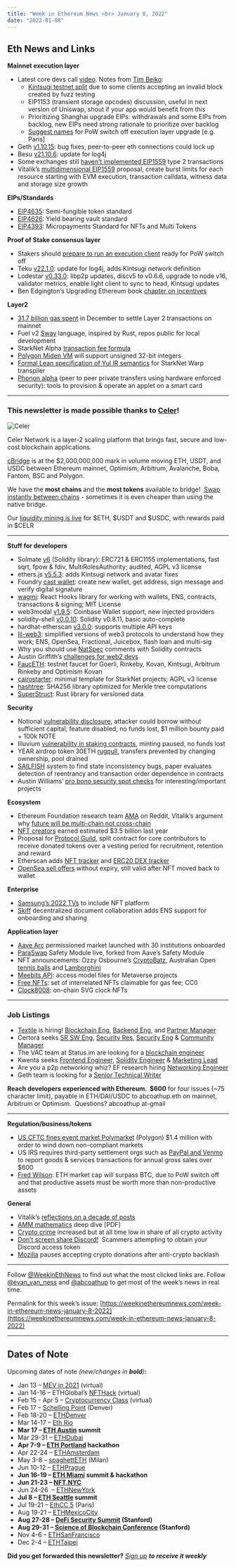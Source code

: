 ```yaml
---
title: "Week in Ethereum News <br> January 8, 2022"
date: "2022-01-08"
---
```


## **Eth News and Links**

**Mainnet execution layer**

- Latest core devs call [video](https://www.youtube.com/watch?v=wCSNMSyJV7Y&t=653s). Notes from [Tim Beiko](https://twitter.com/timbeiko/status/1479481915325440008):
    - [Kintsugi testnet split](https://twitter.com/vdWijden/status/1479414817551261699) due to some clients accepting an invalid block created by fuzz testing
    - EIP1153 (transient storage opcodes) discussion, useful in next version of Uniswap, shout if your app would benefit from this
    - Prioritizing Shanghai upgrade EIPs: withdrawals and some EIPs from backlog, new EIPs need strong rationale to prioritize over backlog
    - [Suggest names](https://ethereum-magicians.org/t/el-merge-client-release-naming/7928) for PoW switch off execution layer upgrade \[e.g. Paris\]
- Geth [v1.10.15](https://github.com/ethereum/go-ethereum/releases/tag/v1.10.15): bug fixes, peer-to-peer eth connections could lock up
- Besu [v21.10.6](https://github.com/hyperledger/besu/releases/tag/21.10.6): update for log4j
- Some exchanges still [haven’t implemented EIP1559](https://twitter.com/0xtrent/status/1476666765111439362) type 2 transactions
- Vitalik’s [multidimensional EIP1559](https://ethresear.ch/t/multidimensional-eip-1559/11651) proposal, create burst limits for each resource starting with EVM execution, transaction calldata, witness data and storage size growth 

**EIPs/Standards**

- [EIP4635](https://github.com/ethereum/EIPs/blob/5b577fee69e4766f028985401e4c1dbf44d97016/EIPS/eip-4635.md): Semi-fungible token standard
- [EIP4626](https://github.com/ethereum/EIPs/blob/295f44225b04050d33e49c8af38cc8055f9375a0/eip-4626.md): Yield bearing vault standard
- [EIP4393](https://eips.ethereum.org/EIPS/eip-4393): Micropayments Standard for NFTs and Multi Tokens

**Proof of Stake consensus layer**

- Stakers should [prepare to run an execution client](https://www.reddit.com/r/ethstaker/comments/rvxdue/stakers_get_ready_to_run_your_own_execution_client/) ready for PoW switch off
- Teku [v22.1.0](https://github.com/ConsenSys/teku/releases/tag/22.1.0): update for log4j, adds Kintsugi network definition
- Lodestar [v0.33.0](https://github.com/ChainSafe/lodestar/releases/tag/v0.33.0): libp2p updates, discv5 to v0.6.6, upgrade to node v16, validator metrics, enable light client to sync to head, Kintsugi updates
- Ben Edgington’s Upgrading Ethereum book [chapter on incentives](https://upgrading-ethereum.info/altair/part2/incentives)

**Layer2**

- [31.7 billion gas spent](https://twitter.com/PaoloRebuffo/status/1476935896553377792) in December to settle Layer 2 transactions on mainnet
- Fuel v2 [Sway](https://twitter.com/fuellabs_/status/1478049212357087232) language, inspired by Rust, repos public for local development
- StarkNet Alpha [transaction fee formula](https://community.starknet.io/t/fees-in-starknet-alpha/286)
- [Polygon Miden VM](https://twitter.com/0xpolygonmiden/status/1478783518800953347) will support unsigned 32-bit integers
- [Formal Lean specification of Yul IR semantics](https://medium.com/nethermind-eth/securing-warp-a-formal-specification-of-the-yul-ir-85bb3bf51c62) for StarkNet Warp transpiler
- [Phonon alpha](https://blog.phonon.network/phonon-alpha-getting-started-f85e107de390) (peer to peer private transfers using hardware enforced security): tools to provision & operate an applet on a smart card

* * *

### **This newsletter is made possible thanks to [Celer](https://www.celer.network/)!**

![Celer](https://weekinethereumnews.com/wp-content/uploads/2020/11/Screenshot-from-2020-11-22-15-36-32.png)

Celer Network is a layer-2 scaling platform that brings fast, secure and low-cost blockchain applications.

[cBridge](https://cbridge.celer.network/) is at the $2,000,000,000 mark in volume moving ETH, USDT, and USDC between Ethereum mainnet, Optimism, Arbitrum, Avalanche, Boba, Fantom, BSC and Polygon.

We have the **most chains** and the **most tokens** available to bridge!  [Swap instantly between chains](https://cbridge.celer.network/) - sometimes it is even cheaper than using the native bridge.

Our [liquidity mining is live](https://blog.celer.network/2021/12/10/cbridge-liquidity-mining-session-one-is-launching-on-12-15-2021/) for $ETH, $USDT and $USDC, with rewards paid in $CELR

* * *

**Stuff for developers**

- Solmate [v6](https://twitter.com/transmissions11/status/1477428780045987840) (Solidity library): ERC721 & ERC1155 implementations, fast sqrt, fpow & fdiv, MultiRolesAuthority; audited, AGPL v3 license
- ethers.js [v5.5.3](https://github.com/ethers-io/ethers.js/releases/tag/v5.5.3): adds Kintsugi network and avatar fixes 
- Foundry [cast wallet](https://twitter.com/gakonst/status/1477022693639794698): create new wallet, get address, sign message and verify digital signature
- [wagmi](https://github.com/tmm/wagmi): React Hooks library for working with wallets, ENS, contracts, transactions & signing; MIT License
- web3modal [v1.9.5](https://github.com/Web3Modal/web3modal/releases/tag/1.9.5): Coinbase Wallet support, new injected providers
- solidity-shell [v0.0.10](https://github.com/tintinweb/solidity-shell/releases/tag/v0.0.10): Solidity v0.8.11, basic auto-complete
- hardhat-etherscan [v3.0.0](https://github.com/nomiclabs/hardhat/releases/tag/%40nomiclabs/hardhat-etherscan%403.0.0): supports multiple API keys 
- [lil-web3](https://github.com/m1guelpf/lil-web3): simplified versions of web3 protocols to understand how they work; ENS, OpenSea, Fractional, Juicebox, flash loan and multi-sig
- Why you should use [NatSpec](https://twitter.com/clemlak/status/1478850375419531265) comments with Solidity contracts
- Austin Griffith’s [challenges for web2 devs](https://twitter.com/austingriffith/status/1478760479275175940)
- [FaucETH](https://fauceth.komputing.org/): testnet faucet for Goerli, Rinkeby, Kovan, Kintsugi, Arbitrum Rinkeby and Optimism Kovan
- [cairostarter](https://github.com/a5f9t4/cairostarter): minimal template for StarkNet projects; AGPL v3 license
- [hashtree](https://github.com/prysmaticlabs/hashtree): SHA256 library optimized for Merkle tree computations
- [SuperStruct](https://twitter.com/sproulm_/status/1477505725454635009): Rust library for versioned data

**Security**

- Notional [vulnerability disclosure](https://blog.notional.finance/critical-bug-payout-report/), attacker could borrow without sufficient capital, feature disabled, no funds lost, $1 million bounty paid + 100k NOTE
- Illuvium [vulnerability in staking contracts](https://twitter.com/illuviumio/status/1478191824556621825), minting paused, no funds lost
- YEAR airdrop token 30ETH [rugpull](https://twitter.com/cat5749/status/1476813266462539779), transfers prevented by changing ownership, pool drained
- [SAILFISH](https://arxiv.org/abs/2104.08638) system to find state inconsistency bugs, paper evaluates detection of reentrancy and transaction order dependence in contracts
- Austin Williams’ [pro bono security spot checks](https://github.com/Austin-Williams/pro-bono-spot-checks/) for interesting/important projects

**Ecosystem**

- Ethereum Foundation research team [AMA](https://www.reddit.com/r/ethereum/comments/rwojtk/ama_we_are_the_efs_research_team_pt_7_07_january/) on Reddit, Vitalik’s argument why [future will be multi-chain not cross-chain](https://www.reddit.com/r/ethereum/comments/rwojtk/ama_we_are_the_efs_research_team_pt_7_07_january/hrngyk8/)
- [NFT creators](https://twitter.com/0xstark/status/1479478884072505346) earned estimated $3.5 billion last year
- Proposal for [Protocol Guild](https://stateful.mirror.xyz/mEDvFXGCKdDhR-N320KRtsq60Y2OPk8rHcHBCFVryXY), split contract for core contributors to receive donated tokens over a vesting period for recruitment, retention and reward
- Etherscan adds [NFT tracker](https://twitter.com/etherscan/status/1477986601976283141) and [ERC20 DEX tracker](https://twitter.com/etherscan/status/1476871182850818050)
- [OpenSea sell offers](https://twitter.com/nanexcool/status/1478523957485752320) without expiry, still valid after NFT moved back to wallet

**Enterprise**

- [Samsung’s 2022 TVs](https://news.samsung.com/global/samsung-electronics-unveils-its-2022-micro-led-neo-qled-and-lifestyle-tvs-with-next-generation-picture-quality-and-range-of-cutting-edge-personalization-options) to include NFT platform
- [Skiff](https://www.skiff.org/updates/skiff-ens) decentralized document collaboration adds ENS support for onboarding and sharing

**Application layer**

- [Aave Arc](https://twitter.com/StaniKulechov/status/1478755251905835012) permissioned market launched with 30 institutions onboarded
- [ParaSwap](https://twitter.com/paraswap/status/1476980051690274826) Safety Module live, forked from Aave’s Safety Module
- NFT announcements: Ozzy Osbourne’s [CryptoBatz](https://twitter.com/OzzyOsbourne/status/1478112053223067648), Australian Open [tennis balls](https://twitter.com/AOmetaverse/status/1478952680609366016) and [Lamborghini](https://twitter.com/Lamborghini/status/1478410904836272131)
- [Meebits API](https://github.com/larvalabs/meebitsapi): access model files for Metaverse projects
- [Free NFTs](https://twitter.com/steviepxyz/status/1477348060925763588): set of interrelated NFTs claimable for gas fee; CC0
- [Clock8008](https://www.clock8008.com/): on-chain SVG clock NFTs

* * *

### **Job Listings**

- [Textile](https://textile.io/) is hiring! [Blockchain Eng](https://grnh.se/f093ec154us), [Backend Eng](https://grnh.se/526aef8d4us), and [Partner Manager](https://grnh.se/06c1dfdf4us)
- Certora seeks [SR SW Eng](https://www.certora.com/#careers), [Security Res](https://www.certora.com/#careers), [Security Eng](https://www.certora.com/#careers) & [Community Manager](https://www.certora.com/#careers)
- The VAC team at Status.im are looking for a [blockchain engineer](https://jobs.status.im/?gh_jid=3706505)
- Kwenta seeks [Frontend Engineer](https://blog.kwenta.io/kwenta-open-position-front-end-developer/), [Solidity Engineer](https://blog.kwenta.io/kwenta-open-position-solidity-engineer/) & [Marketing Lead](https://blog.kwenta.io/kwenta-open-position-marketing-manager/)
- Are you a p2p networking whiz? EF research hiring [Networking Engineer](https://ethereum.bamboohr.com/jobs/view.php?id=54&source=weekinethnews)
- Geth team is looking for a [Senior Technical Writer](https://ethereum.bamboohr.com/jobs/view.php?id=51&source=weekinethnews)

**Reach developers experienced with Ethereum.  $600** for four issues (~75 character limit), payable in ETH/DAI/USDC to abcoathup.eth on mainnet, Arbitrum or Optimism.  Questions? abcoathup at-gmail

* * *

**Regulation/business/tokens**

- [US CFTC fines event market Polymarket](https://www.cftc.gov/PressRoom/PressReleases/8478-22) (Polygon) $1.4 million with order to wind down non-compliant markets
- US IRS requires third-party settlement orgs such as [PayPal and Venmo](https://newsroom.paypal-corp.com/2021-11-04-New-US-Tax-Reporting-Requirements-Your-Questions-Answered) to report goods & services transactions for annual gross sales over $600
- [Fred Wilson](https://avc.com/2022/01/what-is-going-to-happen-in-2022/): ETH market cap will surpass BTC, due to PoW switch off and that productive assets must be worth more than non-productive assets

**General**

- Vitalik’s [reflections on a decade of posts](https://twitter.com/vitalikbuterin/status/1477402749994156036)
- [AMM mathematics](https://idcap.docdroid.com/D9JoW7H/202201-amm-paper-draft-pdf) deep dive \[PDF\]
- [Crypto crime](https://blog.chainalysis.com/reports/2022-crypto-crime-report-introduction/) increased but at all time low in share of all crypto activity
- [Don’t screen share Discord!](https://twitter.com/littlelemonsnft/status/1477923368053706755)  Scammers attempting to obtain your Discord access token
- [Mozilla](https://twitter.com/mozilla/status/1479143340159422468) pauses accepting crypto donations after anti-crypto backlash

* * *

Follow [@WeekinEthNews](https://twitter.com/WeekInEthNews) to find out what the most clicked links are. Follow [@evan\_van\_ness](https://twitter.com/evan_van_ness) and [@abcoathup](https://twitter.com/abcoathup) to get most of the week’s news in real time.

Permalink for this week’s issue: [https://weekinethereumnews.com/week-in-ethereum-news-january-8-2022](https://weekinethereumnews.com/week-in-ethereum-news-january-8-2022)

* * *

## **Dates of Note**

Upcoming dates of note _(new/changes in **bold**)_**:**

- Jan 13 – [MEV in 2021](https://github.com/flashbots/mev-research/issues/68) (virtual)
- Jan 14-16 – ETHGlobal’s [NFTHack](https://nft.ethglobal.com/) (virtual)
- Feb 15 - Apr 5 – [Cryptocurrency Class](https://mirror.xyz/0xaFaBa30769374EA0F971300dE79c62Bf94B464d5/oGqGP2NOK9g7QPl1sMKkzql_Fh0P6hKbpYLZ-EkQTXU) (virtual) 
- Feb 17 – [Schelling Point](https://schellingpoint.gitcoin.co/) (Denver) 
- Feb 18-20 – [ETHDenver](https://www.ethdenver.com/)
- Mar 14-17 – [Eth Rio](https://www.ethrio.org/)
- **Mar 17 – [ETH Austin](https://2022.ethaustin.org/) summit**
- Mar 29-31 – [ETHDubai](https://www.ethdubaiconf.org/)
- **Apr 7-9 – [ETH Portland](https://2022.ethportland.com/) hackathon** 
- Apr 22-24 – [ETHAmsterdam](https://amsterdam.ethglobal.com/)
- May 3-8 – [spaghettETH](http://spaghett-eth.com/) (Milan)
- Jun 10-12 – [ETHPrague](https://ethprague.com/)
- **Jun 16-19 – [ETH Miami](https://2022.eth-miami.com/) summit & hackathon**
- **Jun 21-23 – [NFT.NYC](https://www.nft.nyc/)**
- Jun 24-26  – [ETHNewYork](https://ethglobal.medium.com/announcing-the-ethglobal-2022-season-51a7906bb3a4)
- **Jul 8 – [ETH Seattle](https://2022.ethseattle.org/) summit**
- Jul 19-21 – [EthCC 5](https://ethcc.io/) (Paris)
- Aug 19-21 – [ETHMexicoCity](https://ethglobal.medium.com/announcing-the-ethglobal-2022-season-51a7906bb3a4)
- **Aug 27-28 – [DeFi Security Summit](https://defisecuritysummit.org/) (Stanford)**
- **Aug 29-31 – [Science of Blockchain Conference](https://cbr.stanford.edu/sbc22/) (Stanford)**
- Nov 4-6 – [ETHSanFrancisco](https://ethglobal.medium.com/announcing-the-ethglobal-2022-season-51a7906bb3a4)
- Dec 2-4 – [ETHTaipei](https://ethglobal.medium.com/announcing-the-ethglobal-2022-season-51a7906bb3a4)

**Did you get forwarded this newsletter?** _[Sign up](https://weekinethereum.substack.com/subscribe#about) **to receive it weekly**_
